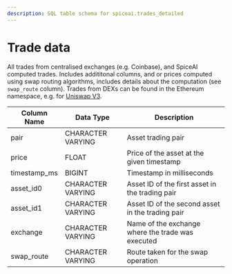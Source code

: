 ```yaml
---
description: SQL table schema for spiceai.trades_detailed
---
```


# Trade data

All trades from centralised exchanges (e.g. Coinbase), and SpiceAI computed trades. Includes addititonal columns, and or prices computed using swap routing algorithms, includes details about the computation (see `swap_route` column). Trades from DEXs can be found in the Ethereum namespace, e.g. for [Uniswap V3](https://docs.spice.xyz/reference/sql-query-tables/ethereum/uniswap-v3-tables).

| Column Name        | Data Type          | Description                                                         |
| ------------------ | ------------------ | ------------------------------------------------------------------- |
| pair               | CHARACTER VARYING  | Asset trading pair                                                  |
| price              | FLOAT              | Price of the asset at the given timestamp                           |
| timestamp_ms       | BIGINT             | Timestamp in milliseconds                                           |
| asset_id0          | CHARACTER VARYING  | Asset ID of the first asset in the trading pair                     |
| asset_id1          | CHARACTER VARYING  | Asset ID of the second asset in the trading pair                    |
| exchange           | CHARACTER VARYING  | Name of the exchange where the trade was executed                   |
| swap_route         | CHARACTER VARYING  | Route taken for the swap operation                                  |
